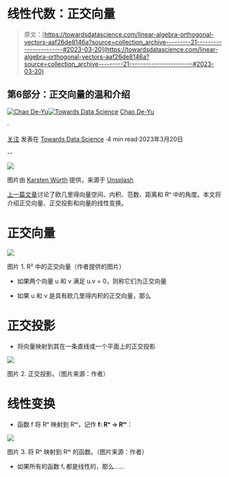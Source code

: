 # 线性代数：正交向量

> 原文：[https://towardsdatascience.com/linear-algebra-orthogonal-vectors-aaf26de8146a?source=collection_archive---------21-----------------------#2023-03-20](https://towardsdatascience.com/linear-algebra-orthogonal-vectors-aaf26de8146a?source=collection_archive---------21-----------------------#2023-03-20)

## 第6部分：正交向量的温和介绍

[](https://chaodeyu.medium.com/?source=post_page-----aaf26de8146a--------------------------------)[![Chao De-Yu](../Images/8d6805b4797dcc71fa722bbb3d06a91b.png)](https://chaodeyu.medium.com/?source=post_page-----aaf26de8146a--------------------------------)[](https://towardsdatascience.com/?source=post_page-----aaf26de8146a--------------------------------)[![Towards Data Science](../Images/a6ff2676ffcc0c7aad8aaf1d79379785.png)](https://towardsdatascience.com/?source=post_page-----aaf26de8146a--------------------------------) [Chao De-Yu](https://chaodeyu.medium.com/?source=post_page-----aaf26de8146a--------------------------------)

·

[关注](https://medium.com/m/signin?actionUrl=https%3A%2F%2Fmedium.com%2F_%2Fsubscribe%2Fuser%2F5b7be08f8f4c&operation=register&redirect=https%3A%2F%2Ftowardsdatascience.com%2Flinear-algebra-orthogonal-vectors-aaf26de8146a&user=Chao+De-Yu&userId=5b7be08f8f4c&source=post_page-5b7be08f8f4c----aaf26de8146a---------------------post_header-----------) 发表在 [Towards Data Science](https://towardsdatascience.com/?source=post_page-----aaf26de8146a--------------------------------) ·4 min read·2023年3月20日[](https://medium.com/m/signin?actionUrl=https%3A%2F%2Fmedium.com%2F_%2Fvote%2Ftowards-data-science%2Faaf26de8146a&operation=register&redirect=https%3A%2F%2Ftowardsdatascience.com%2Flinear-algebra-orthogonal-vectors-aaf26de8146a&user=Chao+De-Yu&userId=5b7be08f8f4c&source=-----aaf26de8146a---------------------clap_footer-----------)

--

[](https://medium.com/m/signin?actionUrl=https%3A%2F%2Fmedium.com%2F_%2Fbookmark%2Fp%2Faaf26de8146a&operation=register&redirect=https%3A%2F%2Ftowardsdatascience.com%2Flinear-algebra-orthogonal-vectors-aaf26de8146a&source=-----aaf26de8146a---------------------bookmark_footer-----------)![](../Images/d57b116bcc4e8246e8dd6070670e5652.png)

图片由 [Karsten Würth](https://unsplash.com/@karsten_wuerth) 提供，来源于 [Unsplash](https://unsplash.com)

[上一篇文章](/linear-algebra-euclidean-vector-space-9f88f69cf240)讨论了欧几里得向量空间、内积、范数、距离和 Rⁿ 中的角度。本文将介绍正交向量、正交投影和向量的线性变换。

# 正交向量

![](../Images/4d1839c81e8f9966b598ed52c55e8632.png)

图片 1\. R² 中的正交向量（作者提供的图片）

+   如果两个向量 u 和 v 满足 u.v = 0，则称它们为正交向量

+   如果 u 和 v 是具有欧几里得内积的正交向量，那么

# 正交投影

+   将向量映射到其在一条直线或一个平面上的正交投影

![](../Images/d24b12cc31db4d36ab1f454d6099d7ed.png)

图片 2\. 正交投影。（图片来源：作者）

# 线性变换

+   函数 f 将 Rⁿ 映射到 Rᵐ，记作 **f: Rⁿ → Rᵐ**：

![](../Images/aa75afc10f168a4b0bc1f372d38c0977.png)

图片 3\. 将 Rⁿ 映射到 Rᵐ 的函数。（图片来源：作者）

+   如果所有的函数 fᵢ 都是线性的，那么……
